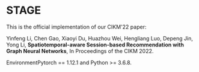 # STAGE
This is the official implementation of our CIKM'22 paper:  

Yinfeng Li, Chen Gao, Xiaoyi Du, Huazhou Wei, Hengliang Luo, Depeng Jin, Yong Li, **Spatiotemporal-aware Session-based Recommendation with Graph Neural Networks**, In Proceedings of the CIKM 2022.

EnvironmentPytorch == 1.12.1 and Python >= 3.6.8.


